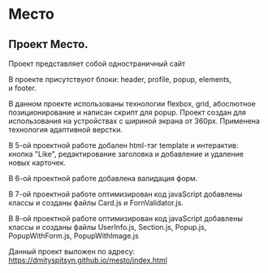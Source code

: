 # Mесто

## Проект Место.

Проект представляет собой одностраничный сайт  

В проекте присутствуют блоки: header, profile, popup, elements,  
и footer.

В данном проекте использованы технологии flexbox, grid, абослютное позиционирование и написан скрипт для popup. Проект создан для использования на устройствах с шириной экрана от 360px. Применена технология адаптивной верстки.

В 5-ой проектной работе добален html-тэг template и интерактив: кнопка "Like", редактирование заголовка и добавление и удаление новых карточек.

В 6-ой проектной работе добавлена валидация форм.

В 7-ой проектной работе оптимизирован код javaScript добавлены классы и созданы файлы Card.js и FornValidator.js.

В 8-ой проектной работе оптимизирован код javaScript добавлены классы и созданы файлы UserInfo.js, Section.js, Popup.js, PopupWithForm.js, PopupWithImage.js

Данный проект выложен по адресу: https://dmityspitsyn.github.io/mesto/index.html